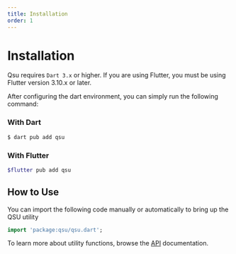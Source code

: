 ```yaml
---
title: Installation
order: 1
---
```


# Installation

Qsu requires `Dart 3.x` or higher. If you are using Flutter, you must be using Flutter version 3.10.x or later.

After configuring the dart environment, you can simply run the following command:

### With Dart

```bash
$ dart pub add qsu
```

### With Flutter

```bash
$flutter pub add qsu
```

## How to Use

You can import the following code manually or automatically to bring up the QSU utility

```dart
import 'package:qsu/qsu.dart';
```

To learn more about utility functions, browse the [API](/dart/api) documentation.
